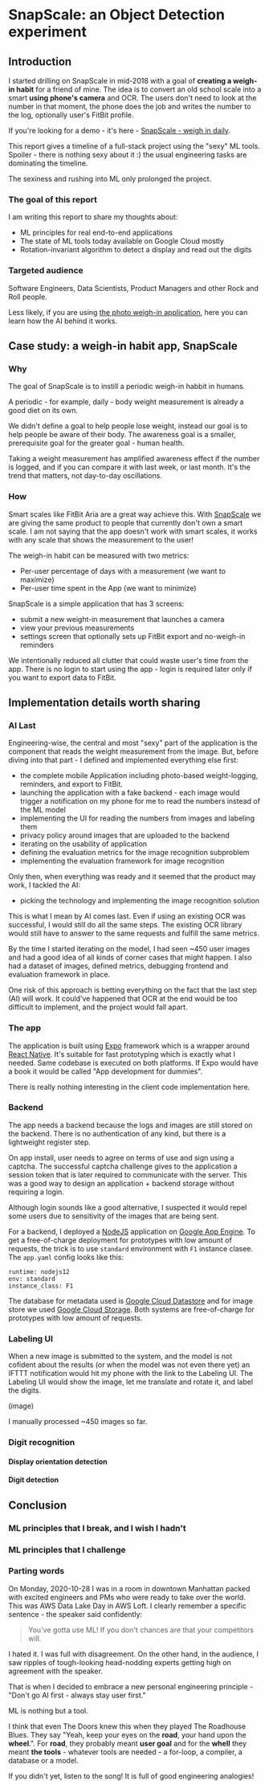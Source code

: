 # SnapScale: an Object Detection experiment

## Introduction 

I started drilling on SnapScale in mid-2018 with a goal of **creating a weigh-in habit** for a friend of mine. The idea is to convert an old school scale into a smart **using phone's camera** and OCR. The users don't need to look at the number in that moment, the phone does the job and writes the number to the log, optionally user's FitBit profile.

If you're looking for a demo - it's here - [SnapScale - weigh in daily](https://snapscale.life).

This report gives a timeline of a full-stack project using the "sexy" ML tools. Spoiler - there is nothing sexy about it :) the usual engineering tasks are dominating the timeline.

The sexiness and rushing into ML only prolonged the project.

### The goal of this report

I am writing this report to share my thoughts about:

- ML principles for real end-to-end applications
- The state of ML tools today available on Google Cloud mostly
- Rotation-invariant algorithm to detect a display and read out the digits

### Targeted audience

Software Engineers, Data Scientists, Product Managers and other Rock and Roll people.

Less likely, if you are using [the photo weigh-in application](https://snapscale.life), here you can learn how the AI behind it works.

## Case study: a weigh-in habit app, SnapScale 

### Why

The goal of SnapScale is to instill a periodic weigh-in habbit in humans.

A periodic - for example, daily - body weight measurement is already a good diet on its own.

We didn't define a goal to help people lose weight, instead our goal is to help people be aware of their body. The awareness goal is a smaller, prerequisite goal for the greater goal - human health.

Taking a weight measurement has amplified awareness effect if the number is logged, and if you can compare it with last week, or last month. It's the trend that matters, not day-to-day oscillations.

### How

Smart scales like FitBit Aria are a great way achieve this. With [SnapScale](https://snapscale.life) we are giving the same product to people that currently don't own a smart scale. I am not saying that the app doesn't work with smart scales, it works with any scale that shows the measurement to the user!

The weigh-in habit can be measured with two metrics:
- Per-user percentage of days with a measurement (we want to maximize)
- Per-user time spent in the App (we want to minimize)

SnapScale is a simple application that has 3 screens:
- submit a new weight-in measurement that launches a camera
- view your previous measurements
- settings screen that optionally sets up FitBit export and no-weigh-in reminders

We intentionally reduced all clutter that could waste user's time from the app. There is no login to start using the app - login is required later only if you want to export data to FitBit.

## Implementation details worth sharing

### AI Last

Engineering-wise, the central and most "sexy" part of the application is the component that reads the weight measurement from the image. But, before diving into that part - I defined and implemented everything else first:

- the complete mobile Application including photo-based weight-logging, reminders, and export to FitBit.
- launching the application with a fake backend - each image would trigger a notification on my phone for me to read the numbers instead of the ML model
- implementing the UI for reading the numbers from images and labeling them
- privacy policy around images that are uploaded to the backend
- iterating on the usability of application
- defining the evaluation metrics for the image recognition subproblem
- implementing the evaluation framework for image recognition

Only then, when everything was ready and it seemed that the product may work, I tackled the AI:
- picking the technology and implementing the image recognition solution

This is what I mean by AI comes last. Even if using an existing OCR was successful, I would still do all the same steps. The existing OCR library would still have to answer to the same requests and fulfill the same metrics.

By the time I started iterating on the model, I had seen ~450 user images and had a good idea of all kinds of corner cases that might happen. I also had a dataset of images, defined metrics, debugging frontend and evaluation framework in place.

One risk of this approach is betting everything on the fact that the last step (AI) will work. It could've happened that OCR at the end would be too difficult to implement, and the project would fall apart.

### The app

The application is built using [Expo](https://expo.io) framework which is a wrapper around [React Native](https://reactnative.dev/).  It's suitable for fast prototyping which is exactly what I needed. Same codebase is executed on both platforms. If Expo would have a book it would be called "App development for dummies".

There is really nothing interesting in the client code implementation here.

### Backend

The app needs a backend because the logs and images are still stored on the backend. There is no authentication of any kind, but there is a lightweight register step.

On app install, user needs to agree on terms of use and sign using a captcha. The successful captcha challenge gives to the application a session token that is later required to communicate with the server. This was a good way to design an application + backend storage without requiring a login.

Although login sounds like a good alternative, I suspected it would repel some users due to sensitivity of the images that are being sent.

For a backend, I deployed a [NodeJS](https://nodejs.org) application on [Google App Engine](https://cloud.google.com/appengine).  To get a free-of-charge deployment for prototypes with low amount of requests, the trick is to use `standard` environment with `F1` instance clasee. The `app.yaml` config looks like this:

```
runtime: nodejs12
env: standard
instance_class: F1
```

The database for metadata used is [Google Cloud Datastore](https://cloud.google.com/datastore) and for image store we used [Google Cloud Storage](https://cloud.google.com/storage). Both systems are free-of-charge for prototypes with low amount of requests.

### Labeling UI

When a new image is submitted to the system, and the model is not cofident about the results (or when the model was not even there yet) an IFTTT notification would hit my phone with the link to the Labeling UI. The Labeling UI would show the image, let me translate and rotate it, and label the digits.

(image)

I manually processed ~450 images so far.

### Digit recognition

#### Display orientation detection

#### Digit detection

## Conclusion

### ML principles that I break, and I wish I hadn't

### ML principles that I challenge

### Parting words

On Monday, 2020-10-28 I was in a room in downtown Manhattan packed with excited engineers and PMs who were ready to take over the world. This was AWS Data Lake Day in AWS Loft. I clearly remember a specific sentence - the speaker said confidently:

> You've gotta use ML! If you don't chances are that your competitors will.

I hated it. I was full with disagreement. On the other hand, in the audience, I saw ripples of tough-looking head-nodding experts getting high on agreement with the speaker.

That is when I decided to embrace a new personal engineering principle - "Don't go AI first - always stay user first."

ML is nothing but a tool.

I think that even The Doors knew this when they played The Roadhouse Blues. They say "Yeah, keep your eyes on the **road**, your hand upon the **wheel**.".  For **road**, they probably meant **user goal** and for the **whell** they meant **the tools** - whatever tools are needed - a for-loop, a compiler, a database or a model.

If you didn't yet, listen to the song! It is full of good engineering analogies!
